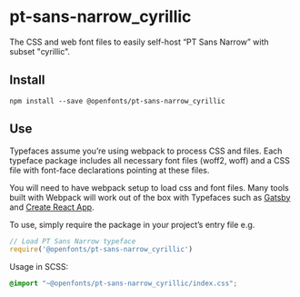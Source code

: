 
# pt-sans-narrow_cyrillic

The CSS and web font files to easily self-host “PT Sans Narrow” with subset "cyrillic".

## Install

`npm install --save @openfonts/pt-sans-narrow_cyrillic`

## Use

Typefaces assume you’re using webpack to process CSS and files. Each typeface
package includes all necessary font files (woff2, woff) and a CSS file with
font-face declarations pointing at these files.

You will need to have webpack setup to load css and font files. Many tools built
with Webpack will work out of the box with Typefaces such as [Gatsby](https://github.com/gatsbyjs/gatsby)
and [Create React App](https://github.com/facebookincubator/create-react-app).

To use, simply require the package in your project’s entry file e.g.

```javascript
// Load PT Sans Narrow typeface
require('@openfonts/pt-sans-narrow_cyrillic')
```

Usage in SCSS:
```scss
@import "~@openfonts/pt-sans-narrow_cyrillic/index.css";
```
